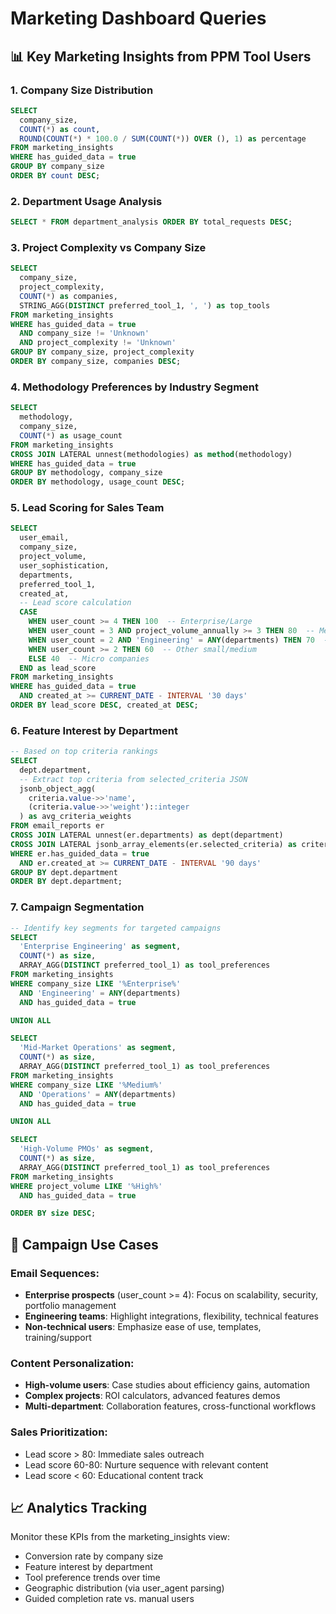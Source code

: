 # Marketing Dashboard Queries

## 📊 **Key Marketing Insights from PPM Tool Users**

### 1. Company Size Distribution
```sql
SELECT 
  company_size,
  COUNT(*) as count,
  ROUND(COUNT(*) * 100.0 / SUM(COUNT(*)) OVER (), 1) as percentage
FROM marketing_insights 
WHERE has_guided_data = true
GROUP BY company_size
ORDER BY count DESC;
```

### 2. Department Usage Analysis
```sql
SELECT * FROM department_analysis ORDER BY total_requests DESC;
```

### 3. Project Complexity vs Company Size
```sql
SELECT 
  company_size,
  project_complexity,
  COUNT(*) as companies,
  STRING_AGG(DISTINCT preferred_tool_1, ', ') as top_tools
FROM marketing_insights 
WHERE has_guided_data = true 
  AND company_size != 'Unknown' 
  AND project_complexity != 'Unknown'
GROUP BY company_size, project_complexity
ORDER BY company_size, companies DESC;
```

### 4. Methodology Preferences by Industry Segment
```sql
SELECT 
  methodology,
  company_size,
  COUNT(*) as usage_count
FROM marketing_insights
CROSS JOIN LATERAL unnest(methodologies) as method(methodology)
WHERE has_guided_data = true
GROUP BY methodology, company_size
ORDER BY methodology, usage_count DESC;
```

### 5. Lead Scoring for Sales Team
```sql
SELECT 
  user_email,
  company_size,
  project_volume,
  user_sophistication,
  departments,
  preferred_tool_1,
  created_at,
  -- Lead score calculation
  CASE 
    WHEN user_count >= 4 THEN 100  -- Enterprise/Large
    WHEN user_count = 3 AND project_volume_annually >= 3 THEN 80  -- Medium with good volume
    WHEN user_count = 2 AND 'Engineering' = ANY(departments) THEN 70  -- Small tech company
    WHEN user_count >= 2 THEN 60  -- Other small/medium
    ELSE 40  -- Micro companies
  END as lead_score
FROM marketing_insights 
WHERE has_guided_data = true
  AND created_at >= CURRENT_DATE - INTERVAL '30 days'
ORDER BY lead_score DESC, created_at DESC;
```

### 6. Feature Interest by Department
```sql
-- Based on top criteria rankings
SELECT 
  dept.department,
  -- Extract top criteria from selected_criteria JSON
  jsonb_object_agg(
    criteria.value->>'name', 
    (criteria.value->>'weight')::integer
  ) as avg_criteria_weights
FROM email_reports er
CROSS JOIN LATERAL unnest(er.departments) as dept(department)
CROSS JOIN LATERAL jsonb_array_elements(er.selected_criteria) as criteria
WHERE er.has_guided_data = true
  AND er.created_at >= CURRENT_DATE - INTERVAL '90 days'
GROUP BY dept.department
ORDER BY dept.department;
```

### 7. Campaign Segmentation
```sql
-- Identify key segments for targeted campaigns
SELECT 
  'Enterprise Engineering' as segment,
  COUNT(*) as size,
  ARRAY_AGG(DISTINCT preferred_tool_1) as tool_preferences
FROM marketing_insights 
WHERE company_size LIKE '%Enterprise%' 
  AND 'Engineering' = ANY(departments)
  AND has_guided_data = true

UNION ALL

SELECT 
  'Mid-Market Operations' as segment,
  COUNT(*) as size,
  ARRAY_AGG(DISTINCT preferred_tool_1) as tool_preferences
FROM marketing_insights 
WHERE company_size LIKE '%Medium%' 
  AND 'Operations' = ANY(departments)
  AND has_guided_data = true

UNION ALL

SELECT 
  'High-Volume PMOs' as segment,
  COUNT(*) as size,
  ARRAY_AGG(DISTINCT preferred_tool_1) as tool_preferences
FROM marketing_insights 
WHERE project_volume LIKE '%High%'
  AND has_guided_data = true

ORDER BY size DESC;
```

## 🎯 **Campaign Use Cases**

### **Email Sequences:**
- **Enterprise prospects** (user_count >= 4): Focus on scalability, security, portfolio management
- **Engineering teams**: Highlight integrations, flexibility, technical features  
- **Non-technical users**: Emphasize ease of use, templates, training/support

### **Content Personalization:**
- **High-volume users**: Case studies about efficiency gains, automation
- **Complex projects**: ROI calculators, advanced features demos
- **Multi-department**: Collaboration features, cross-functional workflows

### **Sales Prioritization:**
- Lead score > 80: Immediate sales outreach
- Lead score 60-80: Nurture sequence with relevant content
- Lead score < 60: Educational content track

## 📈 **Analytics Tracking**

Monitor these KPIs from the marketing_insights view:
- Conversion rate by company size
- Feature interest by department
- Tool preference trends over time
- Geographic distribution (via user_agent parsing)
- Guided completion rate vs. manual users
